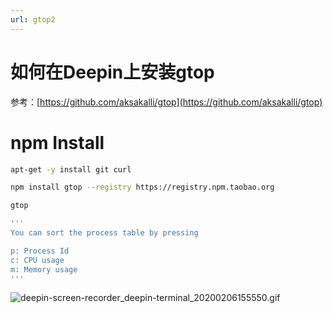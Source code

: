 ```yaml
---
url: gtop2
---
```


# 如何在Deepin上安装gtop

参考：[https://github.com/aksakalli/gtop](https://github.com/aksakalli/gtop)

<a name="Py7DW"></a>
# npm Install
```bash
apt-get -y install git curl

npm install gtop --registry https://registry.npm.taobao.org

gtop

'''
You can sort the process table by pressing

p: Process Id
c: CPU usage
m: Memory usage
'''
```


![deepin-screen-recorder_deepin-terminal_20200206155550.gif](https://cdn.nlark.com/yuque/0/2020/gif/691897/1580975864256-49bbdc39-04a9-4e7e-bb4e-08cca3e03bf0.gif#align=left&display=inline&height=903&name=deepin-screen-recorder_deepin-terminal_20200206155550.gif&originHeight=903&originWidth=1489&size=204150&status=done&style=none&width=1489)
